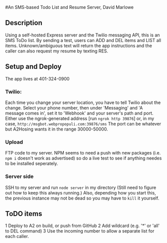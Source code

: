 #An SMS-based Todo List and Resume Server, David Marlowe

## Description

Using a self-hosted Express server and the Twilio messaging API, this is an SMS ToDo list. By sending a test, users can ADD and DEL items and LIST all items. Unknown/ambiguous text will return the app instructions and the caller can also request my resume by texting RES.

## Setup and Deploy

The app lives at 401-324-0900

### Twilio:

Each time you change your server location, you have to tell Twilio about the change. Select your phone number, then under 'Messaging' and 'A message comes in', set it to 'Webhook' and your server's path and port. Either use the ngrok-generated address [run `ngrok http 39876`] or, in my case, `http://msgbot.webpropopuli.com:39876/sms`
The port can be whatever but A2Hosing wants it in the range 30000-50000.

### Upload

FTP code to my server. NPM seems to need a push with new packages (i.e. `npm i` doesn't work as advertised) so do a live test to see if anything needes to be installed seperately.

### Server side

SSH to my server and run `node server` in my directory
(Still need to figure out how to keep this always running.) Also, depending how you start this, the previous instance may not be dead so you may have to `kill` it yourself.

## ToDO items

1 Deploy to A2 on build, or push from GitHub
2 Add wildcard (e.g. '\*' or 'all' to DEL command)
3 Use the incoming number to allow a separate list for each caller.
